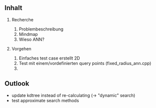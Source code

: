 ## Inhalt
1. Recherche
    1. Problembeschreibung
    2. Mindmap
    3. Wieso ANN?

2. Vorgehen
    1. Einfaches test case erstellt 2D
    2. Test mit einem/vordefinierten query points (fixed_radius_ann.cpp)
    3. 

## Outlook
* update kdtree instead of re-calculating (-> "dynamic" search)
* test approximate search methods
